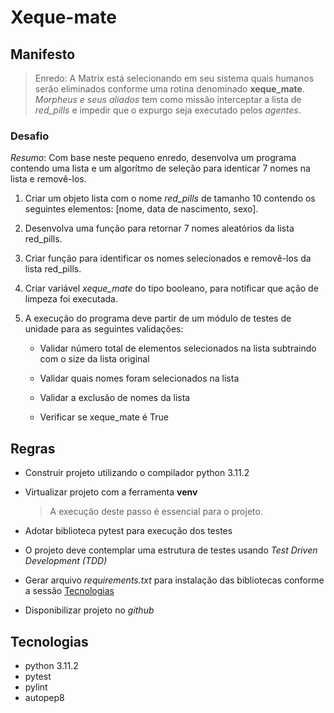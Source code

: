 # Xeque-mate

## Manifesto

> Enredo: A Matrix está selecionando em seu sistema quais humanos serão eliminados conforme uma rotina denominado **xeque_mate**. *Morpheus e seus aliados* tem como missão interceptar a lista de *red_pills* e impedir que o expurgo seja executado pelos *agentes*.

### Desafio

*Resumo*: Com base neste pequeno enredo, desenvolva um programa contendo uma lista e um algorítmo de seleção para identicar 7 nomes na lista e removê-los.

1. Criar um objeto lista com o nome *red_pills* de tamanho 10 contendo os seguintes elementos: [nome, data de nascimento, sexo].

2. Desenvolva uma função para retornar 7 nomes aleatórios da lista red_pills.

3. Criar função para identificar os nomes selecionados e removê-los da lista red_pills.

4. Criar variável *xeque_mate* do tipo booleano, para notificar que ação de limpeza foi executada.

5. A execução do programa deve partir de um módulo de testes de unidade para as seguintes validações:

    - Validar número total de elementos selecionados na lista subtraindo com o size da lista original

    - Validar quais nomes foram selecionados na lista

    - Validar a exclusão de nomes da lista

    - Verificar se xeque_mate é True

## Regras

- Construir projeto utilizando o compilador python 3.11.2
- Virtualizar projeto com a ferramenta **venv**
  >A execução deste passo é essencial para o projeto.
  
- Adotar biblioteca pytest para execução dos testes
- O projeto deve contemplar uma estrutura de testes usando *Test Driven Development (TDD)*
- Gerar arquivo *requirements.txt* para instalação das bibliotecas conforme a sessão [Tecnologias](Tecnologias)
- Disponibilizar projeto no *github*

## Tecnologias

- python 3.11.2
- pytest
- pylint
- autopep8
